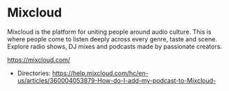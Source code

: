 # Mixcloud
Mixcloud is the platform for uniting people around audio culture. This is where people come to listen deeply across every genre, taste and scene. Explore radio shows, DJ mixes and podcasts made by passionate creators.

https://mixcloud.com/
* Directories: https://help.mixcloud.com/hc/en-us/articles/360004053879-How-do-I-add-my-podcast-to-Mixcloud-

